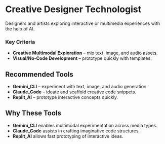 # Creative Designer Technologist

Designers and artists exploring interactive or multimedia experiences with the help of AI.

### Key Criteria
- **Creative Multimodal Exploration** – mix text, image, and audio assets.
- **Visual/No-Code Development** – prototype quickly with templates.

## Recommended Tools
- **Gemini_CLI** – experiment with text, image, and audio generation.
- **Claude_Code** – ideate and scaffold creative code snippets.
- **Replit_AI** – prototype interactive concepts quickly.

## Why These Tools
- **Gemini_CLI** enables multimodal experimentation across media types.
- **Claude_Code** assists in crafting imaginative code structures.
- **Replit_AI** allows fast prototyping of interactive ideas.
